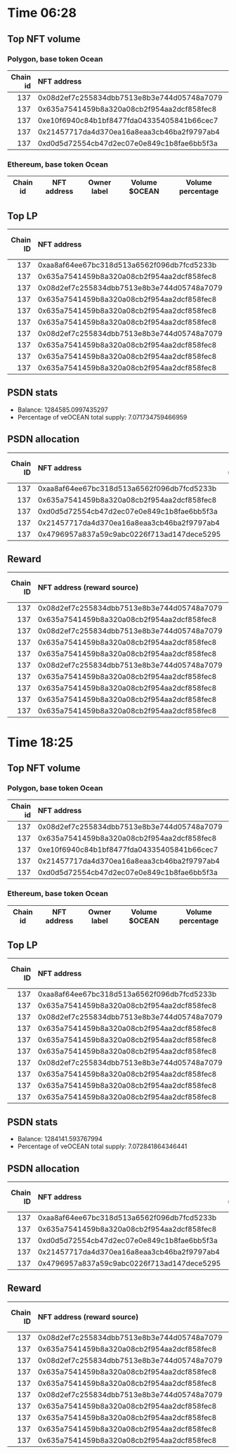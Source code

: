 # Time 06:28
## Top NFT volume
### Polygon, base token Ocean
|   Chain id | NFT address                                | Owner label   |   Volume $mOCEAN |   Volume percentage |
|-----------:|:-------------------------------------------|:--------------|-----------------:|--------------------:|
|        137 | 0x08d2ef7c255834dbb7513e8b3e744d05748a7079 | wallet_4      |           300000 |         74.9891     |
|        137 | 0x635a7541459b8a320a08cb2f954aa2dcf858fec8 | nan           |           100000 |         24.9964     |
|        137 | 0xe10f6940c84b1bf8477fda04335405841b66cec7 | nan           |               24 |          0.00599913 |
|        137 | 0x21457717da4d370ea16a8eaa3cb46ba2f9797ab4 | nan           |               22 |          0.0054992  |
|        137 | 0xd0d5d72554cb47d2ec07e0e849c1b8fae6bb5f3a | nan           |               12 |          0.00299957 |

### Ethereum, base token Ocean
| Chain id   | NFT address   | Owner label   | Volume $OCEAN   | Volume percentage   |
|------------|---------------|---------------|-----------------|---------------------|

## Top LP
|   Chain ID | NFT address                                | LP address   |   Allocation (veOCEAN) |   Percent of its balance | LP label   |
|-----------:|:-------------------------------------------|:-------------|-----------------------:|-------------------------:|:-----------|
|        137 | 0xaa8af64ee67bc318d513a6562f096db7fcd5233b | 0x8475b523   |                 616601 |                 0.48     | psdn       |
|        137 | 0x635a7541459b8a320a08cb2f954aa2dcf858fec8 | 0x8475b523   |                 598714 |                 0.466076 | psdn       |
|        137 | 0x08d2ef7c255834dbb7513e8b3e744d05748a7079 | 0xf0a88025   |                 540011 |                 0.93     | wallet_1   |
|        137 | 0x635a7541459b8a320a08cb2f954aa2dcf858fec8 | 0x663052ad   |                 386171 |                 0.775    | wallet_3   |
|        137 | 0x635a7541459b8a320a08cb2f954aa2dcf858fec8 | 0x8978be1b   |                 286362 |                 0.775    | wallet_5   |
|        137 | 0x635a7541459b8a320a08cb2f954aa2dcf858fec8 | 0xcf8a4b99   |                 282089 |                 0.995    | wallet_2   |
|        137 | 0x08d2ef7c255834dbb7513e8b3e744d05748a7079 | 0x655efe6e   |                 178970 |                 0.935    | wallet_6   |
|        137 | 0x635a7541459b8a320a08cb2f954aa2dcf858fec8 | 0x5cdc664b   |                 141076 |                 0.935    | unknown    |
|        137 | 0x635a7541459b8a320a08cb2f954aa2dcf858fec8 | 0x7328eada   |                 133896 |                 0.5925   | unknown    |
|        137 | 0x635a7541459b8a320a08cb2f954aa2dcf858fec8 | 0xb1e24789   |                 124582 |                 0.875    | unknown    |

## PSDN stats
- Balance: 1284585.0997435297
- Percentage of veOCEAN total supply: 7.071734759466959
## PSDN allocation
|   Chain ID | NFT address                                |   Allocation (veOCEAN) |   Percent of its balance |
|-----------:|:-------------------------------------------|-----------------------:|-------------------------:|
|        137 | 0xaa8af64ee67bc318d513a6562f096db7fcd5233b |              616601    |                 0.48     |
|        137 | 0x635a7541459b8a320a08cb2f954aa2dcf858fec8 |              598714    |                 0.466076 |
|        137 | 0xd0d5d72554cb47d2ec07e0e849c1b8fae6bb5f3a |               33666.4  |                 0.026208 |
|        137 | 0x21457717da4d370ea16a8eaa3cb46ba2f9797ab4 |               33666.4  |                 0.026208 |
|        137 | 0x4796957a837a59c9abc0226f713ad147dece5295 |                1269.17 |                 0.000988 |

## Reward
|   Chain ID | NFT address (reward source)                | LP address   |   Reward amount (OCEAN) | LP label   |
|-----------:|:-------------------------------------------|:-------------|------------------------:|:-----------|
|        137 | 0x08d2ef7c255834dbb7513e8b3e744d05748a7079 | 0xf0a88025   |                8487.35  | wallet_1   |
|        137 | 0x635a7541459b8a320a08cb2f954aa2dcf858fec8 | 0x8475b523   |                3136.29  | psdn       |
|        137 | 0x08d2ef7c255834dbb7513e8b3e744d05748a7079 | 0x655efe6e   |                2812.87  | wallet_6   |
|        137 | 0x635a7541459b8a320a08cb2f954aa2dcf858fec8 | 0x663052ad   |                2022.91  | wallet_3   |
|        137 | 0x635a7541459b8a320a08cb2f954aa2dcf858fec8 | 0x8978be1b   |                1500.07  | wallet_5   |
|        137 | 0x08d2ef7c255834dbb7513e8b3e744d05748a7079 | 0xc2edf07f   |                1483.97  | nan        |
|        137 | 0x635a7541459b8a320a08cb2f954aa2dcf858fec8 | 0xcf8a4b99   |                1477.69  | wallet_2   |
|        137 | 0x635a7541459b8a320a08cb2f954aa2dcf858fec8 | 0x5cdc664b   |                 739.01  | nan        |
|        137 | 0x635a7541459b8a320a08cb2f954aa2dcf858fec8 | 0x7328eada   |                 701.396 | nan        |
|        137 | 0x635a7541459b8a320a08cb2f954aa2dcf858fec8 | 0xb1e24789   |                 652.609 | nan        |
# Time 18:25
## Top NFT volume
### Polygon, base token Ocean
|   Chain id | NFT address                                | Owner label   |   Volume $mOCEAN |   Volume percentage |
|-----------:|:-------------------------------------------|:--------------|-----------------:|--------------------:|
|        137 | 0x08d2ef7c255834dbb7513e8b3e744d05748a7079 | wallet_4      |           300000 |         74.9891     |
|        137 | 0x635a7541459b8a320a08cb2f954aa2dcf858fec8 | nan           |           100000 |         24.9964     |
|        137 | 0xe10f6940c84b1bf8477fda04335405841b66cec7 | nan           |               24 |          0.00599913 |
|        137 | 0x21457717da4d370ea16a8eaa3cb46ba2f9797ab4 | nan           |               22 |          0.0054992  |
|        137 | 0xd0d5d72554cb47d2ec07e0e849c1b8fae6bb5f3a | nan           |               12 |          0.00299957 |

### Ethereum, base token Ocean
| Chain id   | NFT address   | Owner label   | Volume $OCEAN   | Volume percentage   |
|------------|---------------|---------------|-----------------|---------------------|

## Top LP
|   Chain ID | NFT address                                | LP address   |   Allocation (veOCEAN) |   Percent of its balance | LP label   |
|-----------:|:-------------------------------------------|:-------------|-----------------------:|-------------------------:|:-----------|
|        137 | 0xaa8af64ee67bc318d513a6562f096db7fcd5233b | 0x8475b523   |                 616388 |                 0.48     | psdn       |
|        137 | 0x635a7541459b8a320a08cb2f954aa2dcf858fec8 | 0x8475b523   |                 598508 |                 0.466076 | psdn       |
|        137 | 0x08d2ef7c255834dbb7513e8b3e744d05748a7079 | 0xf0a88025   |                 539814 |                 0.93     | wallet_1   |
|        137 | 0x635a7541459b8a320a08cb2f954aa2dcf858fec8 | 0x663052ad   |                 386038 |                 0.775    | wallet_3   |
|        137 | 0x635a7541459b8a320a08cb2f954aa2dcf858fec8 | 0x8978be1b   |                 286263 |                 0.775    | wallet_5   |
|        137 | 0x635a7541459b8a320a08cb2f954aa2dcf858fec8 | 0xcf8a4b99   |                 281987 |                 0.995    | wallet_2   |
|        137 | 0x08d2ef7c255834dbb7513e8b3e744d05748a7079 | 0x655efe6e   |                 178905 |                 0.935    | wallet_6   |
|        137 | 0x635a7541459b8a320a08cb2f954aa2dcf858fec8 | 0x5cdc664b   |                 141028 |                 0.935    | unknown    |
|        137 | 0x635a7541459b8a320a08cb2f954aa2dcf858fec8 | 0x7328eada   |                 133849 |                 0.5925   | unknown    |
|        137 | 0x635a7541459b8a320a08cb2f954aa2dcf858fec8 | 0xb1e24789   |                 124539 |                 0.875    | unknown    |

## PSDN stats
- Balance: 1284141.593767994
- Percentage of veOCEAN total supply: 7.072841864346441
## PSDN allocation
|   Chain ID | NFT address                                |   Allocation (veOCEAN) |   Percent of its balance |
|-----------:|:-------------------------------------------|-----------------------:|-------------------------:|
|        137 | 0xaa8af64ee67bc318d513a6562f096db7fcd5233b |              616388    |                 0.48     |
|        137 | 0x635a7541459b8a320a08cb2f954aa2dcf858fec8 |              598508    |                 0.466076 |
|        137 | 0xd0d5d72554cb47d2ec07e0e849c1b8fae6bb5f3a |               33654.8  |                 0.026208 |
|        137 | 0x21457717da4d370ea16a8eaa3cb46ba2f9797ab4 |               33654.8  |                 0.026208 |
|        137 | 0x4796957a837a59c9abc0226f713ad147dece5295 |                1268.73 |                 0.000988 |

## Reward
|   Chain ID | NFT address (reward source)                | LP address   |   Reward amount (OCEAN) | LP label   |
|-----------:|:-------------------------------------------|:-------------|------------------------:|:-----------|
|        137 | 0x08d2ef7c255834dbb7513e8b3e744d05748a7079 | 0xf0a88025   |                8484.26  | wallet_1   |
|        137 | 0x635a7541459b8a320a08cb2f954aa2dcf858fec8 | 0x8475b523   |                3136.5   | psdn       |
|        137 | 0x08d2ef7c255834dbb7513e8b3e744d05748a7079 | 0x655efe6e   |                2811.85  | wallet_6   |
|        137 | 0x635a7541459b8a320a08cb2f954aa2dcf858fec8 | 0x663052ad   |                2023.05  | wallet_3   |
|        137 | 0x635a7541459b8a320a08cb2f954aa2dcf858fec8 | 0x8978be1b   |                1500.18  | wallet_5   |
|        137 | 0x08d2ef7c255834dbb7513e8b3e744d05748a7079 | 0xc2edf07f   |                1483.44  | nan        |
|        137 | 0x635a7541459b8a320a08cb2f954aa2dcf858fec8 | 0xcf8a4b99   |                1477.77  | wallet_2   |
|        137 | 0x635a7541459b8a320a08cb2f954aa2dcf858fec8 | 0x5cdc664b   |                 739.062 | nan        |
|        137 | 0x635a7541459b8a320a08cb2f954aa2dcf858fec8 | 0x7328eada   |                 701.442 | nan        |
|        137 | 0x635a7541459b8a320a08cb2f954aa2dcf858fec8 | 0xb1e24789   |                 652.653 | nan        |
